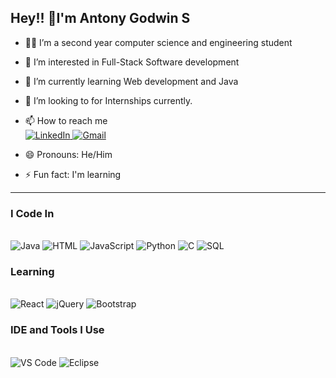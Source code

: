 
## Hey!! 👋I'm Antony Godwin S
- 👨‍🎓 I’m a second year computer science and engineering student
- 👀 I’m interested in Full-Stack Software development
- 🌱 I’m currently learning Web development and Java
- 💞️ I’m looking to for Internships currently.
- 📫 How to reach me <br />
  <a href="https://www.linkedin.com/in/antony-godwin-s-7143ab2a4/">
    <img src="https://img.shields.io/badge/LinkedIn-0077B5?style=for-the-badge&logo=linkedin&logoColor=white" alt="LinkedIn">
  </a>
  <a href="mailto:antonygodwin08@gmail.com">
    <img src="https://img.shields.io/badge/Gmail-D14836?style=for-the-badge&logo=gmail&logoColor=white" alt="Gmail">
  </a>

- 😄 Pronouns: He/Him
- ⚡ Fun fact: I'm learning 
---
<!---
aKash-S19/aKash-S19 is a ✨ special ✨ repository because its `README.md` (this file) appears on your GitHub profile.
You can click the Preview link to take a look at your changes.
--->
### I Code In  
<br />
<img src="https://img.icons8.com/?size=100&id=40670&format=png&color=000000" alt="Java">  <img src="https://img.icons8.com/?size=100&id=13441&format=png&color=000000" alt="HTML">  <img src="https://img.icons8.com/?size=100&id=13679&format=png&color=000000" alt="JavaScript">  
<img src="https://img.icons8.com/?size=100&id=40669&format=png&color=000000" alt="Python">  <img src="https://img.icons8.com/?size=100&id=40670&format=png&color=000000" alt="C">  <img src="https://img.icons8.com/?size=100&id=65231&format=png&color=000000" alt="SQL">  

### Learning  
<br />
<img src="https://img.icons8.com/?size=100&id=40669&format=png&color=000000" alt="React">  <img src="https://img.icons8.com/?size=100&id=108792&format=png&color=000000" alt="jQuery">  <img src="https://img.icons8.com/?size=100&id=84710&format=png&color=000000" alt="Bootstrap">  

### IDE and Tools I Use  
<br />
<img src="https://img.icons8.com/?size=100&id=0OQR1FYCuA9f&format=png&color=000000" alt="VS Code">  <img src="https://img.icons8.com/?size=100&id=100641&format=png&color=000000" alt="Eclipse">  

